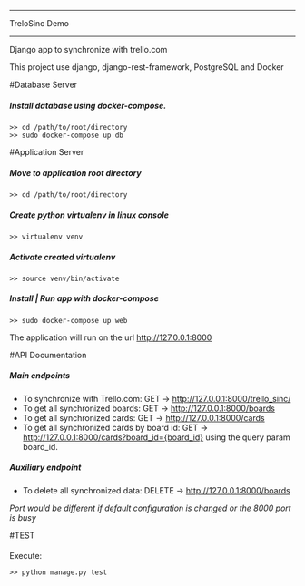 ************
TreloSinc Demo
************
Django app to synchronize with trello.com

This project use django, django-rest-framework, PostgreSQL and Docker

#Database Server

##### Install database using docker-compose.

    >> cd /path/to/root/directory
    >> sudo docker-compose up db

#Application Server

##### Move to application root directory
    >> cd /path/to/root/directory

##### Create python virtualenv in linux console
    >> virtualenv venv

##### Activate created virtualenv
    >> source venv/bin/activate

##### Install | Run app with docker-compose
    >> sudo docker-compose up web

The application will run on the url http://127.0.0.1:8000

#API Documentation

##### Main endpoints

* To synchronize with Trello.com: GET -> http://127.0.0.1:8000/trello_sinc/
* To get all synchronized boards: GET -> http://127.0.0.1:8000/boards
* To get all synchronized cards: GET -> http://127.0.0.1:8000/cards
* To get all synchronized cards by board id: GET -> http://127.0.0.1:8000/cards?board_id={board_id} 
using the query param board_id.

##### Auxiliary endpoint

* To delete all synchronized data: DELETE -> http://127.0.0.1:8000/boards

*Port would be different if default configuration is changed or the 8000 port is busy*

#TEST
####

Execute:

    >> python manage.py test
